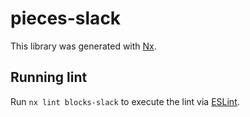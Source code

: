 # pieces-slack

This library was generated with [Nx](https://nx.dev).

## Running lint

Run `nx lint blocks-slack` to execute the lint via [ESLint](https://eslint.org/).
